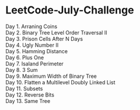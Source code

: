 # LeetCode-July-Challenge
Day 1. Arraning Coins  
Day 2. Binary Tree Level Order Traversal II  
Day 3. Prison Cells After N Days  
Day 4. Ugly Number II  
Day 5. Hamming Distance  
Day 6. Plus One  
Day 7. Isaland Perimeter  
Day 8. 3 Sum  
Day 9. Maximum Width of Binary Tree  
Day 10. Flatten a Multilevel Doubly Linked List  
Day 11. Subsets  
Day 12. Reverse Bits  
Day 13. Same Tree
